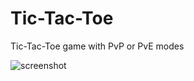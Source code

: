 # Tic-Tac-Toe
Tic-Tac-Toe game with PvP or PvE modes


![screenshot](https://user-images.githubusercontent.com/40371578/178156684-3e35d474-c766-4320-8f9f-da8d8d208f31.png)

